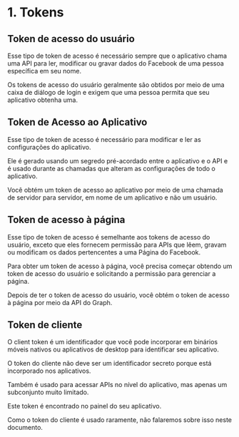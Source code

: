 # 1. Tokens

## Token de acesso do usuário  

Esse tipo de token de acesso é necessário sempre que o aplicativo chama uma API para ler, modificar ou gravar dados do Facebook de uma pessoa específica em seu nome.  

Os tokens de acesso do usuário geralmente são obtidos por meio de uma caixa de diálogo de login e exigem que uma pessoa permita que seu aplicativo obtenha uma. 

## Token de Acesso ao Aplicativo 

Esse tipo de token de acesso é necessário para modificar e ler as configurações do aplicativo.  

Ele é gerado usando um segredo pré-acordado entre o aplicativo e o API e é usado durante as chamadas que alteram as configurações de todo o aplicativo.  

Você obtém um token de acesso ao aplicativo por meio de uma chamada de servidor para servidor, em nome de um aplicativo e não um usuário.  

## Token de acesso à página 

Esse tipo de token de acesso é semelhante aos tokens de acesso do usuário, exceto que eles fornecem permissão para APIs que lêem, gravam ou modificam os dados pertencentes a uma Página do Facebook.  

Para obter um token de acesso à página, você precisa começar obtendo um token de acesso do usuário e solicitando a permissão para gerenciar a página.  

Depois de ter o token de acesso do usuário, você obtém o token de acesso à página por meio da API do Graph. 

## Token de cliente 

O client token é um identificador que você pode incorporar em binários móveis nativos ou aplicativos de desktop para identificar seu aplicativo.  

O token do cliente não deve ser um identificador secreto porque está incorporado nos aplicativos.  

Também é usado para acessar APIs no nível do aplicativo, mas apenas um subconjunto muito limitado.  

Este token é encontrado no painel do seu aplicativo.  

Como o token do cliente é usado raramente, não falaremos sobre isso neste documento.  
